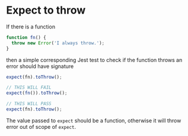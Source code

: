 # Expect to throw

If there is a function

```javascript
function fn() {
  throw new Error('I always throw.');
}
```

then a simple corresponding Jest test to check if the function
throws an error should have signature

```javascript
expect(fn).toThrow();

// THIS WILL FAIL
expect(fn()).toThrow();

// THIS WILL PASS
expect(fn).toThrow();
```

The value passed to `expect` should be a function, otherwise it
will throw error out of scope of `expect`.
